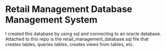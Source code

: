 # Retail Management Database Management System
I created this database by using sql and connecting to an oracle database. Attached to this repo is the retail_management_database.sql file that creates tables, queries tables, creates views from tables, etc. 



